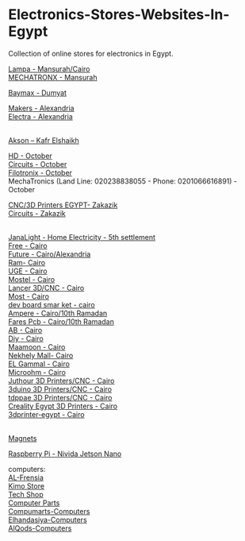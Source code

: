 # Electronics-Stores-Websites-In-Egypt
Collection of online stores for electronics in Egypt.<br>

[Lampa - Mansurah/Cairo](https://lampatronics.com/)<br>
[MECHATRONX - Mansurah](https://mecha-tronx.com/)<br>

[Baymax - Dumyat](http://www.baymax-estore.com/)<br>

[Makers - Alexandria](https://makerselectronics.com/)<br>
[Electra - Alexandria](https://electra.store/)<br><br>

[Akson – Kafr Elshaikh](https://aksonelectronics.com/)<br>

[HD - October](https://hdelectronicseg.com/)<br>
[Circuits - October](https://circuits-elec.com/)<br>
[Filotronix - October](https://www.filotronix.com/)<br>
MechaTronics (Land Line: 020238838055 - Phone: 0201066616891) - October<br>

[CNC/3D Printers EGYPT- Zakazik](https://cncegy.com/)<br>
[Circuits - Zakazik](https://circuit-electronics.com/)<br><br>

[JanaLight - Home Electricity - 5th settlement](https://janalight.com/)<br>
[Free - Cairo](https://free-electronic.com/)<br>
[Future - Cairo/Alexandria](https://store.fut-electronics.com/)<br>
[Ram- Cairo](https://www.ram-e-shop.com/)<br>
[UGE - Cairo](https://uge-one.com/)<br>
[Mostel - Cairo](https://mostelectronic.com/)<br>
[Lancer 3D/CNC - Cairo](https://lancer3d.com/)<br>
[Most - Cairo](https://alamirstore.com/)<br>
[dev board smar ket - cairo](https://devboardsmarket.com/)<br>
[Ampere - Cairo/10th Ramadan](https://www.ampere-electronics.com/)<br>
[Fares Pcb - Cairo/10th Ramadan](https://fares-pcb.com/)<br>
[AB - Cairo](https://ab-eshop.store.link/)<br>
[Diy - Cairo](https://diyelectronicsegypt.com/)<br>
[Maamoon - Cairo](https://www.maamoon.com/)<br>
[Nekhely Mall- Cairo](https://www.elnekhely.com/)<br>
[EL Gammal - Cairo](http://www.elgammalelectronics.com/)<br>
[Microohm - Cairo](https://microohm-eg.com/)<br>
[Juthour 3D Printers/CNC - Cairo](https://www.juthour-tech.com/)<br>
[3duino 3D Printers/CNC - Cairo](https://www.3duino.com/)<br>
[tdppae 3D Printers/CNC - Cairo](https://tdppae.com/)<br>
[Creality Egypt 3D Printers - Cairo](https://www.crealityegypt.com/)<br>
[3dprinter-egypt - Cairo](https://3dprinter-egypt.com/)<br><br>

[Magnets](https://www.facebook.com/4Magnet)<br>

[Raspberry Pi - Nivida Jetson Nano](https://www.facebook.com/rpegypt20)<br>

computers:<br>
[AL-Frensia](https://alfrensia.com/en/)<br>
[Kimo Store](https://kimostore.net/)<br>
[Tech Shop](https://techshopeg.com/)<br>
[Computer Parts](https://www.almasrya.net/)<br>
[Compumarts-Computers](https://www.compumarts.com/)<br>
[Elhandasiya-Computers](https://elhandasiya.com/)<br>
[AlQods-Computers](https://offercomputer.com/)<br>
